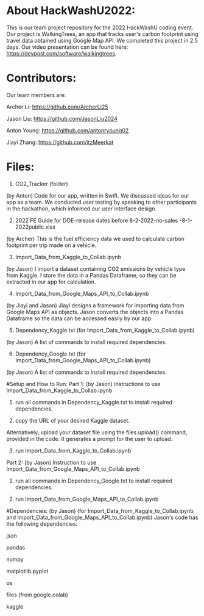# About HackWashU2022:
This is our team project repository for the 2022 HackWashU coding event. Our project is WalkingTrees, an app that tracks user's carbon footprint using travel data obtained using Google Map API. We completed this project in 2.5 days. Our video presentation can be found here: https://devpost.com/software/walkingtrees.

# Contributors:
Our team members are: 

Archer Li: https://github.com/ArcherLi25

Jason Liu: https://github.com/JasonLiu2024

Anton Young: https://github.com/antonryoung02

Jiayi Zhang: https://github.com/itzMeerkat

# Files:
1. CO2_Tracker (folder)

(by Anton) Code for our app, written in Swift.
We discussed ideas for our app as a team. We conducted user testing by speaking to other participants in the hackathon, which informed our user interface design.

2. 2022 FE Guide for DOE-release dates before 8-2-2022-no-sales -8-1-2022public.xlsx

(by Archer) This is the fuel efficiency data we used to calculate carbon footprint per trip made on a vehicle.

3. Import_Data_from_Kaggle_to_Collab.ipynb

(by Jason) I import a dataset containing CO2 emissions by vehicle type from Kaggle. I store the data in a Pandas Dataframe, so they can be extracted in our app for calculation.

4. Import_Data_from_Google_Maps_API_to_Collab.ipynb

(by Jiayi and Jason) Jiayi designs a framework for importing data from Google Maps API as objects. Jason converts the objects into a Pandas Dataframe so the data can be accessed easily by our app.

5. Dependency_Kaggle.txt (for Import_Data_from_Kaggle_to_Collab.ipynb)

(by Jason) A list of commands to install required dependencies.

6. Dependency_Google.txt (for Import_Data_from_Google_Maps_API_to_Collab.ipynb)

(by Jason) A list of commands to install required dependencies.

#Setup and How to Run:
Part 1: (by Jason) Instructions to use Import_Data_from_Kaggle_to_Collab.ipynb

1. run all commands in Dependency_Kaggle.txt to install required dependencies.

2. copy the URL of your desired Kaggle dataset.

Alternatively, upload your dataset file using the files.upload() command, provided in the code. It generates a prompt for the user to upload.

3. run Import_Data_from_Kaggle_to_Collab.ipynb

Part 2: (by Jason) Instruction to use Import_Data_from_Google_Maps_API_to_Collab.ipynb

1. run all commands in Dependency_Google.txt to install required dependencies.

2. run Import_Data_from_Google_Maps_API_to_Collab.ipynb

#Dependencies:
(by Jason) (for Import_Data_from_Kaggle_to_Collab.ipynb and Import_Data_from_Google_Maps_API_to_Collab.ipynb)
Jason's code has the following dependencies:

json

pandas

numpy

matplotlib.pyplot

os

files (from google.colab)

kaggle
